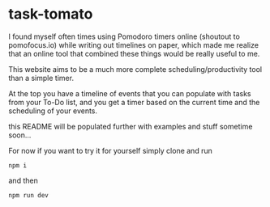 # task-tomato

I found myself often times using Pomodoro timers online (shoutout to pomofocus.io) while writing out timelines on paper, which
made me realize that an online tool that combined these things would be really useful to me.

This website aims to be a much more complete scheduling/productivity tool than a simple timer.

At the top you have a timeline of events that you can populate with tasks from your To-Do list, and you get a timer
based on the current time and the scheduling of your events. 

this README will be populated further with examples and stuff sometime soon...

For now if you want to try it for yourself simply clone and run

    npm i

and then

    npm run dev

